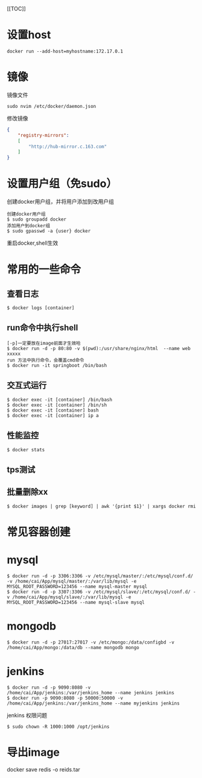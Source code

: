 [[TOC]]

# 设置host
```
docker run --add-host=myhostname:172.17.0.1
```

# 镜像
镜像文件
```
sudo nvim /etc/docker/daemon.json
```
修改镜像
```json
{
    "registry-mirrors":
    [
        "http://hub-mirror.c.163.com"
    ]
}
```

# 设置用户组（免sudo）
创建docker用户组，并将用户添加到改用户组
```
创建docker用户组
$ sudo groupadd docker
添加用户到docker组
$ sudo gpasswd -a {user} docker
```
重启docker,shell生效

# 常用的一些命令
## 查看日志
```
$ docker logs [container]
```
## run命令中执行shell
```
[-p]一定要放在image前面才生效哈
$ docker run -d -p 80:80 -v $(pwd):/usr/share/nginx/html  --name web xxxxx
run 方法中执行命令，会覆盖cmd命令
$ docker run -it springboot /bin/bash
```
## 交互式运行
```
$ docker exec -it [container] /bin/bash
$ docker exec -it [container] /bin/sh
$ docker exec -it [container] bash
$ docker exec -it [container] ip a
```
## 性能监控
```
$ docker stats
```
## tps测试
## 批量删除xx
```
$ docker images | grep [keyword] | awk '{print $1}' | xargs docker rmi
```
# 常见容器创建
# mysql
```
$ docker run -d -p 3306:3306 -v /etc/mysql/master/:/etc/mysql/conf.d/ -v /home/cai/App/mysql/master/:/var/lib/mysql -e MYSQL_ROOT_PASSWORD=123456 --name mysql-master mysql
$ docker run -d -p 3307:3306 -v /etc/mysql/slave/:/etc/mysql/conf.d/ -v /home/cai/App/mysql/slave/:/var/lib/mysql -e MYSQL_ROOT_PASSWORD=123456 --name mysql-slave mysql
```

# mongodb
```
$ docker run -d -p 27017:27017 -v /etc/mongo:/data/configbd -v /home/cai/App/mongo:/data/db --name mongodb mongo
```

# jenkins
```
$ docker run -d -p 9090:8080 -v /home/cai/App/jenkins:/var/jenkins_home --name jenkins jenkins
$ docker run -p 9090:8080 -p 50000:50000 -v /home/cai/App/jenkins:/var/jenkins_home --name myjenkins jenkins
```
jenkins 权限问题
```
$ sudo chown -R 1000:1000 /opt/jenkins
```


# 导出image
docker save redis  -o reids.tar